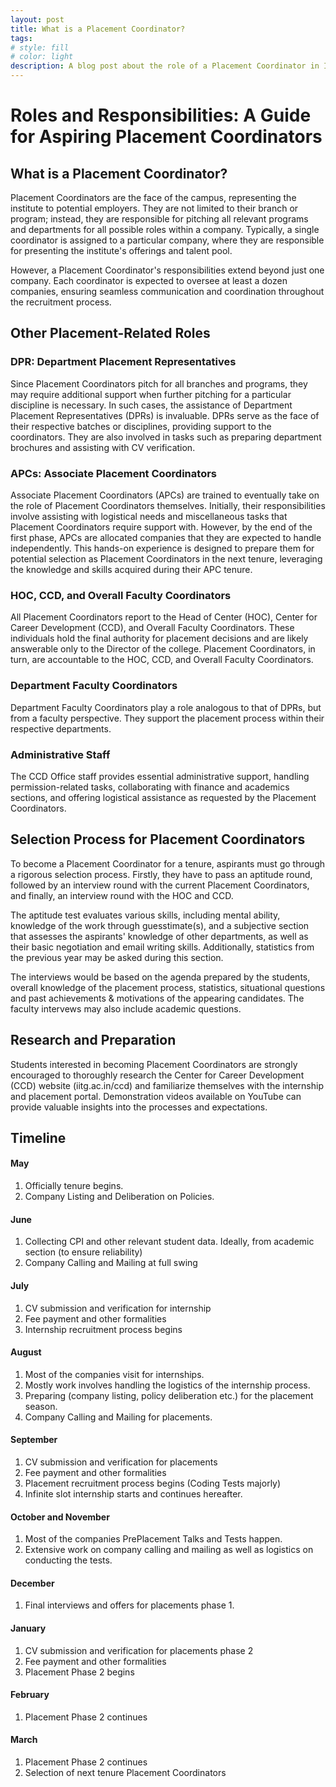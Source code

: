 ```yaml
---
layout: post
title: What is a Placement Coordinator?
tags: 
# style: fill
# color: light
description: A blog post about the role of a Placement Coordinator in IITs and the responsibilities that come with it. Intended for specific audience only.
---
```

# Roles and Responsibilities: A Guide for Aspiring Placement Coordinators

## What is a Placement Coordinator?

Placement Coordinators are the face of the campus, representing the institute to potential employers. They are not limited to their branch or program; instead, they are responsible for pitching all relevant programs and departments for all possible roles within a company. Typically, a single coordinator is assigned to a particular company, where they are responsible for presenting the institute's offerings and talent pool.

However, a Placement Coordinator's responsibilities extend beyond just one company. Each coordinator is expected to oversee at least a dozen companies, ensuring seamless communication and coordination throughout the recruitment process.

## Other Placement-Related Roles

### DPR: Department Placement Representatives

Since Placement Coordinators pitch for all branches and programs, they may require additional support when further pitching for a particular discipline is necessary. In such cases, the assistance of Department Placement Representatives (DPRs) is invaluable. DPRs serve as the face of their respective batches or disciplines, providing support to the coordinators. They are also involved in tasks such as preparing department brochures and assisting with CV verification.

### APCs: Associate Placement Coordinators

Associate Placement Coordinators (APCs) are trained to eventually take on the role of Placement Coordinators themselves. Initially, their responsibilities involve assisting with logistical needs and miscellaneous tasks that Placement Coordinators require support with. However, by the end of the first phase, APCs are allocated companies that they are expected to handle independently. This hands-on experience is designed to prepare them for potential selection as Placement Coordinators in the next tenure, leveraging the knowledge and skills acquired during their APC tenure.

### HOC, CCD, and Overall Faculty Coordinators

All Placement Coordinators report to the Head of Center (HOC), Center for Career Development (CCD), and Overall Faculty Coordinators. These individuals hold the final authority for placement decisions and are likely answerable only to the Director of the college. Placement Coordinators, in turn, are accountable to the HOC, CCD, and Overall Faculty Coordinators.

### Department Faculty Coordinators

Department Faculty Coordinators play a role analogous to that of DPRs, but from a faculty perspective. They support the placement process within their respective departments.

### Administrative Staff

The CCD Office staff provides essential administrative support, handling permission-related tasks, collaborating with finance and academics sections, and offering logistical assistance as requested by the Placement Coordinators.

## Selection Process for Placement Coordinators

To become a Placement Coordinator for a tenure, aspirants must go through a rigorous selection process. Firstly, they have to pass an aptitude round, followed by an interview round with the current Placement Coordinators, and finally, an interview round with the HOC and CCD.

The aptitude test evaluates various skills, including mental ability, knowledge of the work through guesstimate(s), and a subjective section that assesses the aspirants' knowledge of other departments, as well as their basic negotiation and email writing skills. Additionally, statistics from the previous year may be asked during this section.

The interviews would be based on the agenda prepared by the students, overall knowledge of the placement process, statistics, situational questions and past achievements & motivations of the appearing candidates. The faculty intervews may also include academic questions.
## Research and Preparation

Students interested in becoming Placement Coordinators are strongly encouraged to thoroughly research the Center for Career Development (CCD) website (iitg.ac.in/ccd) and familiarize themselves with the internship and placement portal. Demonstration videos available on YouTube can provide valuable insights into the processes and expectations.

## Timeline

#### May
1. Officially tenure begins.
2. Company Listing and Deliberation on Policies.

#### June
1. Collecting CPI and other relevant student data. Ideally, from academic section (to ensure reliability)
2. Company Calling and Mailing at full swing

#### July
1. CV submission and verification for internship
2. Fee payment and other formalities
3. Internship recruitment process begins

#### August
1. Most of the companies visit for internships.
2. Mostly work involves handling the logistics of the internship process.
3. Preparing (company listing, policy deliberation etc.) for the placement season.
4. Company Calling and Mailing for placements.

#### September
1. CV submission and verification for placements
2. Fee payment and other formalities
3. Placement recruitment process begins (Coding Tests majorly)
4. Infinite slot internship starts and continues hereafter.

#### October and November
1. Most of the companies PrePlacement Talks and Tests happen.
2. Extensive work on company calling and mailing as well as logistics on conducting the tests.

#### December
1. Final interviews and offers for placements phase 1.

#### January
1. CV submission and verification for placements phase 2
2. Fee payment and other formalities
3. Placement Phase 2 begins

#### February
1. Placement Phase 2 continues

#### March
1. Placement Phase 2 continues
2. Selection of next tenure Placement Coordinators
